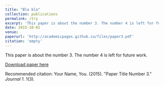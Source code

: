 ```yaml
---
title: "Bla bla"
collection: publications
permalink: /try
excerpt: 'This paper is about the number 3. The number 4 is left for future work.'
date: 2015-10-01
venue: 
paperurl: 'http://academicpages.github.io/files/paper3.pdf'
citation: 'empty'
---
```

This paper is about the number 3. The number 4 is left for future work.

[Download paper here](http://academicpages.github.io/files/paper3.pdf)

Recommended citation: Your Name, You. (2015). "Paper Title Number 3." <i>Journal 1</i>. 1(3).
